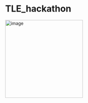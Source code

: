 # TLE_hackathon

<img width="248" alt="image" src="https://user-images.githubusercontent.com/96634575/211190685-c79dfca5-43d1-4d24-aa2c-6968a5baabf0.png">
